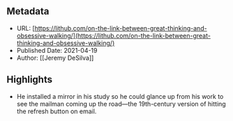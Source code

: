 ## Metadata
* URL: [https://lithub.com/on-the-link-between-great-thinking-and-obsessive-walking/](https://lithub.com/on-the-link-between-great-thinking-and-obsessive-walking/)
* Published Date: 2021-04-19
* Author: [[Jeremy DeSilva]]

## Highlights
* He installed a mirror in his study so he could glance up from his work to see the mailman coming up the road—the 19th-century version of hitting the refresh button on email.